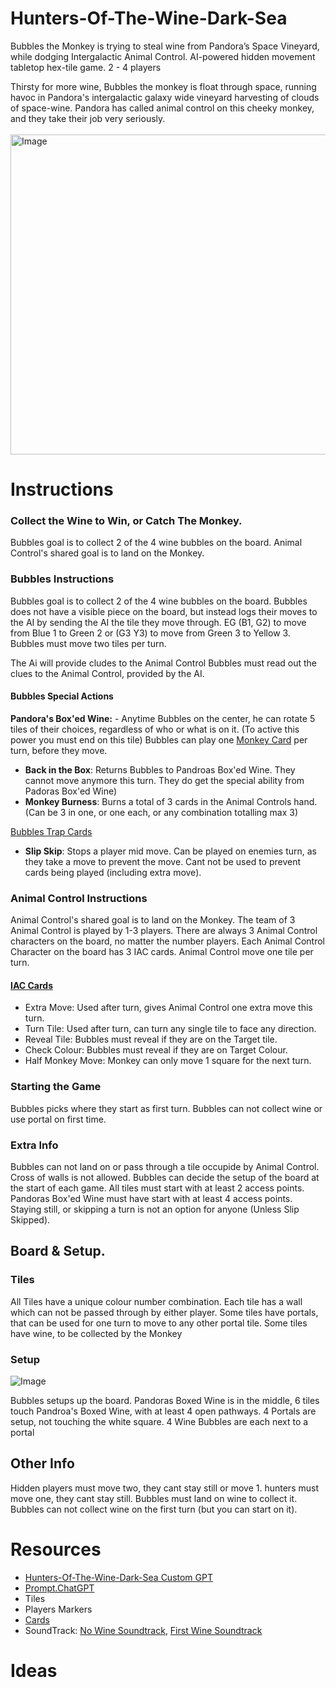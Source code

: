 # Hunters-Of-The-Wine-Dark-Sea
Bubbles the Monkey is trying to steal wine from Pandora’s Space Vineyard, while dodging Intergalactic Animal Control.
AI-powered hidden movement tabletop hex-tile game.
2 - 4 players<br />

Thirsty for more wine, Bubbles the monkey is float through space, running havoc in Pandora's intergalactic galaxy wide vineyard harvesting of clouds of space-wine.
Pandora has called animal control on this cheeky monkey, and they take their job very seriously.<br />
<br />
<img width="512" alt="Image" src="https://github.com/user-attachments/assets/0368417d-7a1c-4ef7-8c24-28505b96e0ea" /><br />

# Instructions

### Collect the Wine to Win, or Catch The Monkey. 
Bubbles goal is to collect 2 of the 4 wine bubbles on the board.
Animal Control's shared goal is to land on the Monkey.

### Bubbles Instructions
Bubbles goal is to collect 2 of the 4 wine bubbles on the board.
Bubbles does not have a visible piece on the board, but instead logs their moves to the AI by sending the AI the tile they move through.
EG (B1, G2) to move from Blue 1 to Green 2 or (G3 Y3) to move from Green 3 to Yellow 3.
Bubbles must move two tiles per turn.

The Ai will provide cludes to the Animal Control
Bubbles must read out the clues to the Animal Control, provided by the AI.

#### Bubbles Special Actions
**Pandora's Box'ed Wine:**  - Anytime Bubbles on the center, he can rotate 5 tiles of their choices, regardless of who or what is on it. (To active this power you must end on this tile)
Bubbles can play one [Monkey Card](https://github.com/bh679/Hunters-Of-The-Wine-Dark-Sea/blob/main/Cards) per turn, before they move.
 - **Back in the Box**: Returns Bubbles to Pandroas Box'ed Wine. They cannot move anymore this turn. They do get the special ability from Padoras Box'ed Wine)
 - **Monkey Burness**: Burns a total of 3 cards in the Animal Controls hand. (Can be 3 in one, or one each, or any combination totalling max 3)

[Bubbles Trap Cards](https://github.com/bh679/Hunters-Of-The-Wine-Dark-Sea/blob/main/Cards)
 - **Slip Skip**: Stops a player mid move. Can be played on enemies turn, as they take a move to prevent the move. Cant not be used to prevent cards being played (including extra move).

### Animal Control Instructions
Animal Control's shared goal is to land on the Monkey.
The team of 3 Animal Control is played by 1-3 players. 
There are always 3 Animal Control characters on the board, no matter the number players.
Each Animal Control Character on the board has 3 IAC cards.
Animal Control move one tile per turn.

#### [IAC Cards](https://github.com/bh679/Hunters-Of-The-Wine-Dark-Sea/blob/main/Cards)
 - Extra Move: Used after turn, gives Animal Control one extra move this turn.
 - Turn Tile: Used after turn, can turn any single tile to face any direction.
 - Reveal Tile: Bubbles must reveal if they are on the Target tile.
 - Check Colour: Bubbles must reveal if they are on Target Colour.
 - Half Monkey Move: Monkey can only move 1 square for the next turn.

### Starting the Game
Bubbles picks where they start as first turn.
Bubbles can not collect wine or use portal on first time.

### Extra Info
Bubbles can not land on or pass through a tile occupide by Animal Control.
Cross of walls is not allowed.
Bubbles can decide the setup of the board at the start of each game. All tiles must start with at least 2 access points. Pandoras Box'ed Wine must have start with at least 4 access points.
Staying still, or skipping a turn is not an option for anyone (Unless Slip Skipped).


## Board & Setup.

### Tiles
All Tiles have a unique colour number combination.
Each tile has a wall which can not be passed through by either player.
Some tiles have portals, that can be used for one turn to move to any other portal tile.
Some tiles have wine, to be collected by the Monkey

### Setup
![Image](https://github.com/user-attachments/assets/53d0eadd-c32a-48c6-a3a5-fbf907c57e0e)

Bubbles setups up the board.
Pandoras Boxed Wine is in the middle,
6 tiles touch Pandroa's Boxed Wine, with at least 4 open pathways.
4 Portals are setup, not touching the white square.
4 Wine Bubbles are each next to a portal




## Other Info
Hidden players must move two, they cant stay still or move 1. 
hunters must move one, they cant stay still. 
Bubbles must land on wine to collect it. 
Bubbles can not collect wine on the first turn (but you can start on it).


# Resources
 - [Hunters-Of-The-Wine-Dark-Sea Custom GPT](https://chatgpt.com/g/g-67936437ba74819180e95011d9a3006a-hunters-of-the-wine-dark-sea)
 - [Prompt.ChatGPT](https://github.com/bh679/Hunters-Of-The-Wine-Dark-Sea/blob/main/prompt.ChatGPT)
 - Tiles
 - Players Markers
 - [Cards](https://github.com/bh679/Hunters-Of-The-Wine-Dark-Sea/blob/main/Cards)
 - SoundTrack: [No Wine Soundtrack](https://music.youtube.com/watch?v=8USMplddwsM&list=RDAMPLPLhv84P3RxpQfY1ZQ6VyDeyj1KowbMrGpI), [First Wine Soundtrack](https://music.youtube.com/watch?v=4pyzcDf_cfo&list=PLhv84P3RxpQfjekUIRBGsYJkudG_yQGy4)




# Ideas
